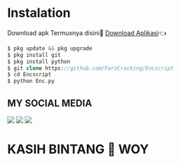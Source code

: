 # Instalation
Download apk Termuxnya disini🌟
[Download Aplikasi](https://f-droid.org/repo/com.termux_117.apk)👈
```php
$ pkg update && pkg upgrade
$ pkg install git
$ pkg install python
$ git clone https://github.com/FarzCracking/Encscript
$ cd Encscript
$ python Enc.py
```
## MY SOCIAL MEDIA
[![](https://img.shields.io/badge/Github-black?logo=Github&logoColor=black&labelColor=white)](https://github.com/FarzCracking)
[![](https://img.shields.io/badge/Facebook-blue?logo=Facebook&logoColor=blue&labelColor=white)](https://www.facebook.com/muhammad.firza.75055) [![](https://img.shields.io/badge/Whatsapp-CHAT-red?logo=Whatsapp&logoColor=Brightgreen&labelColor=white)](https://wa.me/6283899216451?text=Asalamualaikum+IKFAR+GAGAH)
# KASIH BINTANG 🌟 WOY
